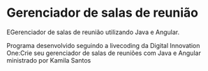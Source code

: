 # Gerenciador de salas de reunião
EGerenciador de salas de reunião utilizando Java e Angular.

Programa desenvolvido seguindo a livecoding da Digital Innovation One:Crie seu gerenciador de salas de reuniões com Java e Angular ministrado por Kamila Santos

